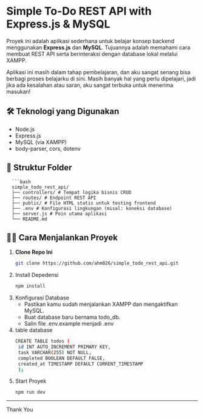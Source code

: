 # Simple To-Do REST API with Express.js & MySQL

Proyek ini adalah aplikasi sederhana untuk belajar konsep backend menggunakan **Express.js** dan **MySQL**. Tujuannya adalah memahami cara membuat REST API serta berinteraksi dengan database lokal melalui XAMPP.

Aplikasi ini masih dalam tahap pembelajaran, dan aku sangat senang bisa berbagi proses belajarku di sini. Masih banyak hal yang perlu dipelajari, jadi jika ada kesalahan atau saran, aku sangat terbuka untuk menerima masukan!

## 🛠️ Teknologi yang Digunakan
- Node.js
- Express.js
- MySQL (via XAMPP)
- body-parser, cors, dotenv

## 📁 Struktur Folder
      ```bash
      simple_todo_rest_api/
      ├── controllers/ # Tempat logika bisnis CRUD
      ├── routes/ # Endpoint REST API
      ├── public/ # File HTML statis untuk testing frontend
      ├── .env # Konfigurasi lingkungan (misal: koneksi database)
      ├── server.js # Poin utama aplikasi
      └── README.md

## 🏃‍♂️ Cara Menjalankan Proyek
1. **Clone Repo Ini**
   ```bash
   git clone https://github.com/ahm026/simple_todo_rest_api.git
2. Install Depedensi
    ```bash
    npm install
4. Konfigurasi Database
   - Pastikan kamu sudah menjalankan XAMPP dan mengaktifkan MySQL.
   - Buat database baru bernama todo_db.
   - Salin file .env.example menjadi .env
5. table database
   ```bash
   CREATE TABLE todos (
    id INT AUTO_INCREMENT PRIMARY KEY,
    task VARCHAR(255) NOT NULL,
    completed BOOLEAN DEFAULT FALSE,
    created_at TIMESTAMP DEFAULT CURRENT_TIMESTAMP
    );
6. Start Proyek
   ```bash
   npm run dev
---
Thank You
